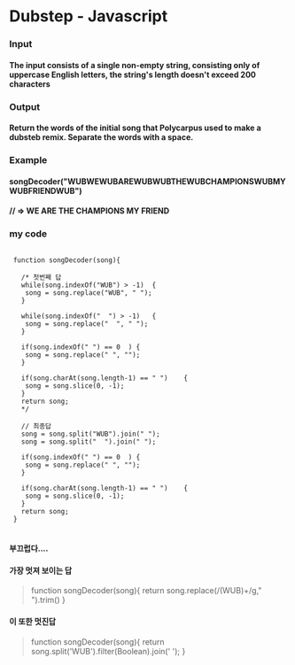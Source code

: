 Dubstep - Javascript
====================

### Input
#### The input consists of a single non-empty string, consisting only of uppercase English letters, the string's length doesn't exceed 200 characters
### Output
#### Return the words of the initial song that Polycarpus used to make a dubsteb remix. Separate the words with a space.
### Example
#### songDecoder("WUBWEWUBAREWUBWUBTHEWUBCHAMPIONSWUBMYWUBFRIENDWUB")
####  // =>  WE ARE THE CHAMPIONS MY FRIEND

### my code
<pre>
<code>
 function songDecoder(song){
   
   /* 첫번째 답
   while(song.indexOf("WUB") > -1)	{
   	song = song.replace("WUB", " ");
   }
 
   while(song.indexOf("  ") > -1)	{
   	song = song.replace("  ", " ");
   }
   
   if(song.indexOf(" ") == 0  )	{
   	song = song.replace(" ", "");	
   }
 
   if(song.charAt(song.length-1) == " ")	{
   	song = song.slice(0, -1);
   }
   return song;
   */
 
   // 최종답 
   song = song.split("WUB").join(" ");
   song = song.split("  ").join(" ");
 
   if(song.indexOf(" ") == 0  )	{
   	song = song.replace(" ", "");	
   }
 
   if(song.charAt(song.length-1) == " ")	{
   	song = song.slice(0, -1);
   }
   return song;
 }
</code>
</pre>
#### 부끄럽다.... 
#### 가장 멋져 보이는 답
> function songDecoder(song){
>   return song.replace(/(WUB)+/g," ").trim()
> }
#### 이 또한 멋진답
> function songDecoder(song){
>   return song.split('WUB').filter(Boolean).join(' ');
> }


